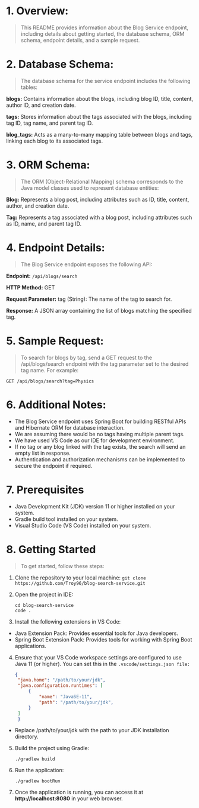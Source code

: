 # 1. Overview: 
> This README provides information about the Blog Service endpoint, including details about getting started, the database schema, ORM schema, endpoint details, and a sample request.

# 2. Database Schema: 
> The database schema for the service endpoint includes the following tables:

**blogs:** Contains information about the blogs, including blog ID, title, content, author ID, and creation date.

**tags:** Stores information about the tags associated with the blogs, including tag ID, tag name, and parent tag ID.

**blog_tags:** Acts as a many-to-many mapping table between blogs and tags, linking each blog to its associated tags.

# 3. ORM Schema: 
> The ORM (Object-Relational Mapping) schema corresponds to the Java model classes used to represent database entities:

**Blog:** Represents a blog post, including attributes such as ID, title, content, author, and creation date.

**Tag:** Represents a tag associated with a blog post, including attributes such as ID, name, and parent tag ID.

# 4. Endpoint Details: 
> The Blog Service endpoint exposes the following API:

**Endpoint:** `/api/blogs/search`

**HTTP Method:** GET

**Request Parameter:** tag (String): The name of the tag to search for.

**Response:** A JSON array containing the list of blogs matching the specified tag.

# 5. Sample Request: 
> To search for blogs by tag, send a GET request to the /api/blogs/search endpoint with the tag parameter set to the desired tag name. For example:

```GET /api/blogs/search?tag=Physics```

# 6. Additional Notes:
- The Blog Service endpoint uses Spring Boot for building RESTful APIs and Hibernate ORM for database interaction.
- We are assuming there would be no tags having multiple parent tags.
- We have used VS Code as our IDE for development environment.
- If no tag or any blog linked with the tag exists, the search will send an empty list in response.
- Authentication and authorization mechanisms can be implemented to secure the endpoint if required.

# 7. Prerequisites
- Java Development Kit (JDK) version 11 or higher installed on your system.
- Gradle build tool installed on your system.
- Visual Studio Code (VS Code) installed on your system.

# 8. Getting Started
> To get started, follow these steps:

1. Clone the repository to your local machine:
   ```git clone https://github.com/Troy96/blog-search-service.git```

2. Open the project in IDE:
   ```
   cd blog-search-service
   code .
   ```
3. Install the following extensions in VS Code:
- Java Extension Pack: Provides essential tools for Java developers.
- Spring Boot Extension Pack: Provides tools for working with Spring Boot applications.

4. Ensure that your VS Code workspace settings are configured to use Java 11 (or higher). You can set this in the `.vscode/settings.json file:`
   ```json
   {
    "java.home": "/path/to/your/jdk",
    "java.configuration.runtimes": [
        {
            "name": "JavaSE-11",
            "path": "/path/to/your/jdk",
        }
    ]
    }
   ```
- Replace /path/to/your/jdk with the path to your JDK installation directory.

5. Build the project using Gradle:
   ```
   ./gradlew build
   ```
6. Run the application:
   ```
   ./gradlew bootRun
   ```
7. Once the application is running, you can access it at **http://localhost:8080** in your web browser. 
